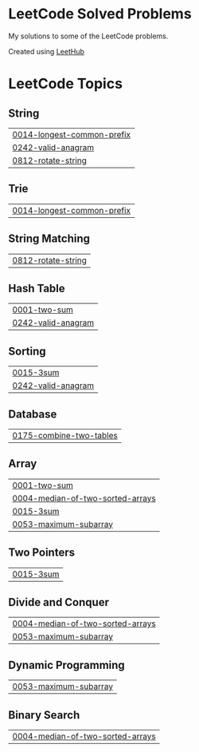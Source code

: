 # LeetCode Solved Problems

My solutions to some of the LeetCode problems.



Created using [LeetHub](https://github.com/QasimWani/LeetHub)

<!---LeetCode Topics Start-->
# LeetCode Topics
## String
|  |
| ------- |
| [0014-longest-common-prefix](https://github.com/tvnikhil/LeetCode_Solved_Problems/tree/master/0014-longest-common-prefix) |
| [0242-valid-anagram](https://github.com/tvnikhil/LeetCode_Solved_Problems/tree/master/0242-valid-anagram) |
| [0812-rotate-string](https://github.com/tvnikhil/LeetCode_Solved_Problems/tree/master/0812-rotate-string) |
## Trie
|  |
| ------- |
| [0014-longest-common-prefix](https://github.com/tvnikhil/LeetCode_Solved_Problems/tree/master/0014-longest-common-prefix) |
## String Matching
|  |
| ------- |
| [0812-rotate-string](https://github.com/tvnikhil/LeetCode_Solved_Problems/tree/master/0812-rotate-string) |
## Hash Table
|  |
| ------- |
| [0001-two-sum](https://github.com/tvnikhil/LeetCode_Solved_Problems/tree/master/0001-two-sum) |
| [0242-valid-anagram](https://github.com/tvnikhil/LeetCode_Solved_Problems/tree/master/0242-valid-anagram) |
## Sorting
|  |
| ------- |
| [0015-3sum](https://github.com/tvnikhil/LeetCode_Solved_Problems/tree/master/0015-3sum) |
| [0242-valid-anagram](https://github.com/tvnikhil/LeetCode_Solved_Problems/tree/master/0242-valid-anagram) |
## Database
|  |
| ------- |
| [0175-combine-two-tables](https://github.com/tvnikhil/LeetCode_Solved_Problems/tree/master/0175-combine-two-tables) |
## Array
|  |
| ------- |
| [0001-two-sum](https://github.com/tvnikhil/LeetCode_Solved_Problems/tree/master/0001-two-sum) |
| [0004-median-of-two-sorted-arrays](https://github.com/tvnikhil/LeetCode_Solved_Problems/tree/master/0004-median-of-two-sorted-arrays) |
| [0015-3sum](https://github.com/tvnikhil/LeetCode_Solved_Problems/tree/master/0015-3sum) |
| [0053-maximum-subarray](https://github.com/tvnikhil/LeetCode_Solved_Problems/tree/master/0053-maximum-subarray) |
## Two Pointers
|  |
| ------- |
| [0015-3sum](https://github.com/tvnikhil/LeetCode_Solved_Problems/tree/master/0015-3sum) |
## Divide and Conquer
|  |
| ------- |
| [0004-median-of-two-sorted-arrays](https://github.com/tvnikhil/LeetCode_Solved_Problems/tree/master/0004-median-of-two-sorted-arrays) |
| [0053-maximum-subarray](https://github.com/tvnikhil/LeetCode_Solved_Problems/tree/master/0053-maximum-subarray) |
## Dynamic Programming
|  |
| ------- |
| [0053-maximum-subarray](https://github.com/tvnikhil/LeetCode_Solved_Problems/tree/master/0053-maximum-subarray) |
## Binary Search
|  |
| ------- |
| [0004-median-of-two-sorted-arrays](https://github.com/tvnikhil/LeetCode_Solved_Problems/tree/master/0004-median-of-two-sorted-arrays) |
<!---LeetCode Topics End-->